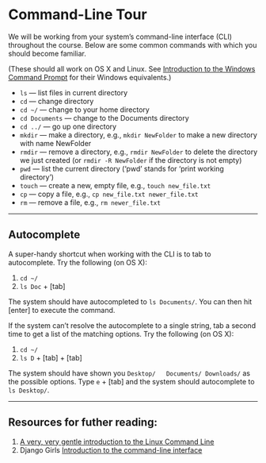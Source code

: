 # Command-Line Tour

We will be working from your system’s command-line interface (CLI) throughout the course. Below are some common commands with which you should become familiar.

(These should all work on OS X and Linux. See [Introduction to the Windows Command Prompt](http://www.bleepingcomputer.com/tutorials/windows-command-prompt-introduction/) for their Windows equivalents.)

- `ls` — list files in current directory
- `cd` — change directory
- `cd ~/` — change to your home directory
- `cd Documents` — change to the Documents directory
- `cd ../` — go up one directory
- `mkdir` — make a directory, e.g., `mkdir NewFolder` to make a new directory with name NewFolder
- `rmdir` — remove a directory, e.g., `rmdir NewFolder` to delete the directory we just created (or `rmdir -R NewFolder` if the directory is not empty)
- `pwd` — list the current directory (‘pwd’ stands for ‘print working directory’)
- `touch` — create a new, empty file, e.g., `touch new_file.txt`
- `cp` — copy a file, e.g., `cp new_file.txt newer_file.txt`
- `rm` — remove a file, e.g., `rm newer_file.txt`

------

## Autocomplete

A super-handy shortcut when working with the CLI is to tab to autocomplete. Try the following (on OS X):

1. `cd ~/`
1. `ls Doc` + [tab]

The system should have autocompleted to `ls Documents/`. You can then hit [enter] to execute the command.

If the system can’t resolve the autocomplete to a single string, tab a second time to get a list of the matching options. Try the following (on OS X):

1. `cd ~/`
1. `ls D` + [tab] + [tab]

The system should have shown you `Desktop/   Documents/ Downloads/` as the possible options. Type `e` + [tab] and the system should autocomplete to `ls Desktop/`.

------

## Resources for futher reading:

1. [A very, very gentle introduction to the Linux Command Line](http://chrisyoung.net/prose/blog/posts/2009-11-28-very-very-gentle-introduction-linux-command-line/)
1. Django Girls [Introduction to the command-line interface](http://tutorial.djangogirls.org/en/intro_to_command_line/)
